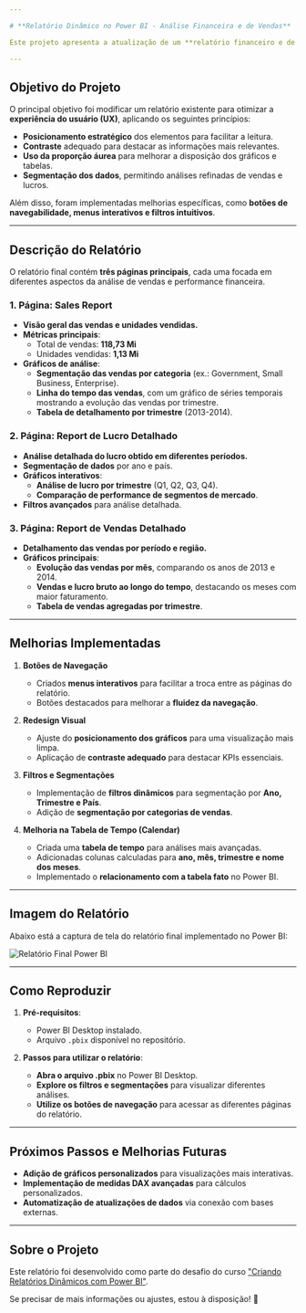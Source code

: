 ```yaml
---

# **Relatório Dinâmico no Power BI - Análise Financeira e de Vendas**

Este projeto apresenta a atualização de um **relatório financeiro e de vendas** no Power BI, focando na experiência do usuário. O desafio proposto visava **melhorar a navegabilidade**, a organização dos dados e a usabilidade geral do relatório, garantindo que as informações fossem apresentadas de forma clara e intuitiva.

---
```


## **Objetivo do Projeto**

O principal objetivo foi modificar um relatório existente para otimizar a **experiência do usuário (UX)**, aplicando os seguintes princípios:
- **Posicionamento estratégico** dos elementos para facilitar a leitura.
- **Contraste** adequado para destacar as informações mais relevantes.
- **Uso da proporção áurea** para melhorar a disposição dos gráficos e tabelas.
- **Segmentação dos dados**, permitindo análises refinadas de vendas e lucros.

Além disso, foram implementadas melhorias específicas, como **botões de navegabilidade, menus interativos e filtros intuitivos**.

---

## **Descrição do Relatório**

O relatório final contém **três páginas principais**, cada uma focada em diferentes aspectos da análise de vendas e performance financeira.

### **1. Página: Sales Report**
- **Visão geral das vendas e unidades vendidas.**
- **Métricas principais**:
  - Total de vendas: **118,73 Mi**
  - Unidades vendidas: **1,13 Mi**
- **Gráficos de análise**:
  - **Segmentação das vendas por categoria** (ex.: Government, Small Business, Enterprise).
  - **Linha do tempo das vendas**, com um gráfico de séries temporais mostrando a evolução das vendas por trimestre.
  - **Tabela de detalhamento por trimestre** (2013-2014).

### **2. Página: Report de Lucro Detalhado**
- **Análise detalhada do lucro obtido em diferentes períodos.**
- **Segmentação de dados** por ano e país.
- **Gráficos interativos**:
  - **Análise de lucro por trimestre** (Q1, Q2, Q3, Q4).
  - **Comparação de performance de segmentos de mercado**.
- **Filtros avançados** para análise detalhada.

### **3. Página: Report de Vendas Detalhado**
- **Detalhamento das vendas por período e região.**
- **Gráficos principais**:
  - **Evolução das vendas por mês**, comparando os anos de 2013 e 2014.
  - **Vendas e lucro bruto ao longo do tempo**, destacando os meses com maior faturamento.
  - **Tabela de vendas agregadas por trimestre**.

---

## **Melhorias Implementadas**

1. **Botões de Navegação**
   - Criados **menus interativos** para facilitar a troca entre as páginas do relatório.
   - Botões destacados para melhorar a **fluidez da navegação**.

2. **Redesign Visual**
   - Ajuste do **posicionamento dos gráficos** para uma visualização mais limpa.
   - Aplicação de **contraste adequado** para destacar KPIs essenciais.

3. **Filtros e Segmentações**
   - Implementação de **filtros dinâmicos** para segmentação por **Ano, Trimestre e País**.
   - Adição de **segmentação por categorias de vendas**.

4. **Melhoria na Tabela de Tempo (Calendar)**
   - Criada uma **tabela de tempo** para análises mais avançadas.
   - Adicionadas colunas calculadas para **ano, mês, trimestre e nome dos meses**.
   - Implementado o **relacionamento com a tabela fato** no Power BI.

---

## **Imagem do Relatório**

Abaixo está a captura de tela do relatório final implementado no Power BI:

![Relatório Final Power BI](images/PowerBI_Final_Report.png)

---

## **Como Reproduzir**

1. **Pré-requisitos**:
   - Power BI Desktop instalado.
   - Arquivo `.pbix` disponível no repositório.

2. **Passos para utilizar o relatório**:
   - **Abra o arquivo .pbix** no Power BI Desktop.
   - **Explore os filtros e segmentações** para visualizar diferentes análises.
   - **Utilize os botões de navegação** para acessar as diferentes páginas do relatório.

---

## **Próximos Passos e Melhorias Futuras**
- **Adição de gráficos personalizados** para visualizações mais interativas.
- **Implementação de medidas DAX avançadas** para cálculos personalizados.
- **Automatização de atualizações de dados** via conexão com bases externas.

---

## **Sobre o Projeto**
Este relatório foi desenvolvido como parte do desafio do curso ["Criando Relatórios Dinâmicos com Power BI"](https://web.dio.me/lab/modelagem-e-transformacao-de-dados-com-dax-com-power-bi/learning/b1c8ea6c-0b78-4d47-a873-9d911d79660b?back=/track/coding-future-suzano-analise-dados).

Se precisar de mais informações ou ajustes, estou à disposição! 🚀
